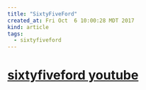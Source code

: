 ```yaml
---
title: "SixtyFiveFord"
created_at: Fri Oct  6 10:00:28 MDT 2017
kind: article
tags:
  - sixtyfiveford
---
```


<h1>
  <a href="https://www.youtube.com/channel/UCs8pPJCJf-4oHQGptU4lHyA" target="_blank">sixtyfiveford youtube</a>
</h1>

<!--
html boilerplate
<a href="" target="_blank"></a>
<a name=""></a>
<img src="" width="400px">
<ul>
  <li></li>
</ul>
<pre>
</pre>
<p style="margin-bottom: 2em;"></p>
<hr style="border: 0; height: 3px; background: #333; background-image: linear-gradient(to right, #ccc, #333, #ccc);">
<pre><code>
</code></pre>
<math xmlns='http://www.w3.org/1998/Math/MathML' display='block'>
</math>
-->
